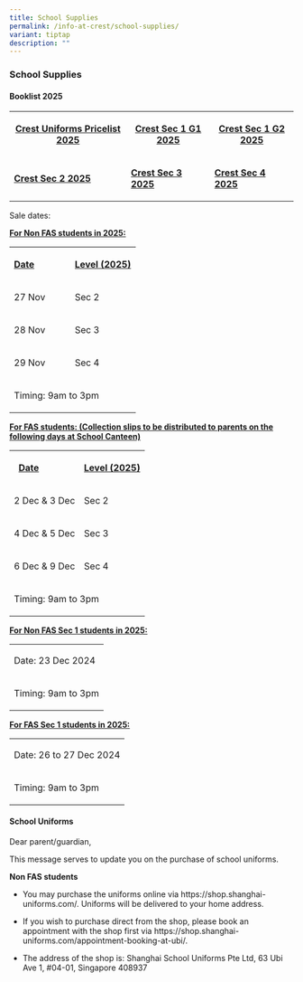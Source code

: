 ```yaml
---
title: School Supplies
permalink: /info-at-crest/school-supplies/
variant: tiptap
description: ""
---
```

<h3>School Supplies</h3>
<p></p>
<h4>Booklist 2025</h4>
<table style="minWidth: 75px">
<colgroup>
<col>
<col>
<col>
</colgroup>
<tbody>
<tr>
<th rowspan="1" colspan="1">
<p><a href="/files/CRES_PRICELIST_UNIFORMS___2025.pdf" rel="noopener nofollow" target="_blank">Crest Uniforms Pricelist 2025</a>
</p>
</th>
<th rowspan="1" colspan="1">
<p><a href="/files/Crest_Secondary_School_2025_Sec_1_G1.pdf" rel="noopener nofollow" target="_blank">Crest Sec 1 G1 2025</a>
</p>
</th>
<th rowspan="1" colspan="1">
<p><a href="/files/Crest_Secondary_School_2025_Sec_1_G2.pdf" rel="noopener nofollow" target="_blank">Crest Sec 1 G2 2025</a>
</p>
</th>
</tr>
<tr>
<td rowspan="1" colspan="1">
<p><strong><a href="/files/Crest_Secondary_School_2025_Sec_2.pdf" rel="noopener nofollow" target="_blank">Crest Sec 2 2025</a></strong>
</p>
</td>
<td rowspan="1" colspan="1">
<p><strong><a href="/files/Crest_Secondary_School_2025_Sec_3.pdf" rel="noopener nofollow" target="_blank">Crest Sec 3 2025</a></strong>
</p>
</td>
<td rowspan="1" colspan="1">
<p><strong><a href="/files/Crest_Secondary_School_2025_Sec_4.pdf" rel="noopener nofollow" target="_blank">Crest Sec 4 2025</a></strong>
</p>
</td>
</tr>
</tbody>
</table>
<p>Sale dates:</p>
<p><strong><u>For Non FAS students in 2025:</u></strong>
</p>
<table style="minWidth: 50px">
<colgroup>
<col>
<col>
</colgroup>
<tbody>
<tr>
<th rowspan="1" colspan="1">
<p><u>Date</u> &nbsp;&nbsp;&nbsp;&nbsp; &nbsp;&nbsp;&nbsp;&nbsp;&nbsp;&nbsp;&nbsp;</p>
</th>
<th rowspan="1" colspan="1">
<p><u>Level (2025)</u>
</p>
</th>
</tr>
<tr>
<td rowspan="1" colspan="1">
<p>27 Nov</p>
</td>
<td rowspan="1" colspan="1">
<p>Sec 2</p>
</td>
</tr>
<tr>
<td rowspan="1" colspan="1">
<p>28 Nov</p>
</td>
<td rowspan="1" colspan="1">
<p>Sec 3</p>
</td>
</tr>
<tr>
<td rowspan="1" colspan="1">
<p>29 Nov</p>
</td>
<td rowspan="1" colspan="1">
<p>Sec 4</p>
</td>
</tr>
<tr>
<td rowspan="1" colspan="2">
<p>Timing: 9am to 3pm</p>
</td>
</tr>
</tbody>
</table>
<p><strong><u>For FAS students: (Collection slips to be distributed to parents on the following days at School Canteen)</u></strong>
</p>
<table style="minWidth: 50px">
<colgroup>
<col>
<col>
</colgroup>
<tbody>
<tr>
<th rowspan="1" colspan="1">
<p><u>Date</u> &nbsp;&nbsp;&nbsp;&nbsp; &nbsp;&nbsp;&nbsp;&nbsp;&nbsp;&nbsp;&nbsp;</p>
</th>
<th rowspan="1" colspan="1">
<p><u>Level (2025)</u>
</p>
</th>
</tr>
<tr>
<td rowspan="1" colspan="1">
<p>2 Dec &amp; 3 Dec</p>
</td>
<td rowspan="1" colspan="1">
<p>Sec 2</p>
</td>
</tr>
<tr>
<td rowspan="1" colspan="1">
<p>4 Dec &amp; 5 Dec</p>
</td>
<td rowspan="1" colspan="1">
<p>Sec 3</p>
</td>
</tr>
<tr>
<td rowspan="1" colspan="1">
<p>6 Dec &amp; 9 Dec</p>
</td>
<td rowspan="1" colspan="1">
<p>Sec 4</p>
</td>
</tr>
<tr>
<td rowspan="1" colspan="2">
<p>Timing: 9am to 3pm</p>
</td>
</tr>
</tbody>
</table>
<p><strong><u>For Non FAS Sec 1 students in 2025:</u></strong>
</p>
<table style="minWidth: 25px">
<colgroup>
<col>
</colgroup>
<tbody>
<tr>
<td rowspan="1" colspan="1">
<p>Date: 23 Dec 2024</p>
</td>
</tr>
<tr>
<td rowspan="1" colspan="1">
<p>Timing: 9am to 3pm</p>
</td>
</tr>
</tbody>
</table>
<p></p>
<p><strong><u>For FAS Sec 1 students in 2025:</u></strong>
</p>
<table style="minWidth: 25px">
<colgroup>
<col>
</colgroup>
<tbody>
<tr>
<td rowspan="1" colspan="1">
<p>Date: 26 to 27 Dec 2024</p>
</td>
</tr>
<tr>
<td rowspan="1" colspan="1">
<p>Timing: 9am to 3pm</p>
</td>
</tr>
</tbody>
</table>
<h4>School Uniforms</h4>
<p>Dear parent/guardian,</p>
<p>This message serves to update you on the purchase of school uniforms.</p>
<p><strong>Non FAS students</strong>
</p>
<ul data-tight="true" class="tight">
<li>
<p>You may purchase the uniforms online via https://shop.shanghai-uniforms.com/.
Uniforms will be delivered to your home address.</p>
</li>
<li>
<p>If you wish to purchase direct from the shop, please book an appointment
with the shop first via https://shop.shanghai-uniforms.com/appointment-booking-at-ubi/.</p>
</li>
<li>
<p>The address of the shop is: Shanghai School Uniforms Pte Ltd, 63 Ubi Ave
1, #04-01, Singapore 408937</p>
</li>
</ul>
<p></p>